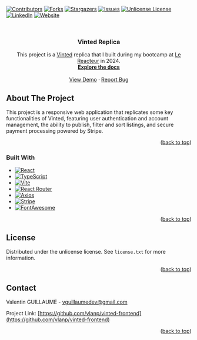 <!-- Improved compatibility of back to top link: See: https://github.com/othneildrew/Best-README-Template/pull/73 -->

<a id="readme-top"></a>

<!--
*** Thanks for checking out the Best-README-Template. If you have a suggestion
*** that would make this better, please fork the repo and create a pull request
*** or simply open an issue with the tag "enhancement".
*** Don't forget to give the project a star!
*** Thanks again! Now go create something AMAZING! :D
-->

<!-- PROJECT SHIELDS -->
<!--
*** I'm using markdown "reference style" links for readability.
*** Reference links are enclosed in brackets [ ] instead of parentheses ( ).
*** See the bottom of this document for the declaration of the reference variables
*** for contributors-url, forks-url, etc. This is an optional, concise syntax you may use.
*** https://www.markdownguide.org/basic-syntax/#reference-style-links
-->

[![Contributors][contributors-shield]][contributors-url]
[![Forks][forks-shield]][forks-url]
[![Stargazers][stars-shield]][stars-url]
[![Issues][issues-shield]][issues-url]
[![Unlicense License][license-shield]][license-url]
[![LinkedIn][linkedin-shield]][linkedin-url]
[![Website][website-shield]][website-url]

<!-- PROJECT LOGO -->
<br />
<div align="center">

<h3 align="center">Vinted Replica</h3>

  <p align="center">
This project is a <a href="https://www.vinted.fr">Vinted</a> replica that I built during my bootcamp at <a href="https://www.lereacteur.io/">Le Reacteur</a> in 2024.
    <br />
    <a href="https://github.com/vlanp/vinted-frontend"><strong>Explore the docs</strong></a>
    <br />
    <br />
    <a href="https://vocal-travesseiro-25a355.netlify.app/">View Demo</a>
    &middot;
    <a href="https://github.com/vlanp/vinted-frontend/issues/new?labels=bug&template=bug-report---.md">Report Bug</a>
  </p>
</div>

<!-- ABOUT THE PROJECT -->

## About The Project

This project is a responsive web application that replicates some key functionalities of Vinted, featuring user authentication and account management, the ability to publish, filter and sort listings, and secure payment processing powered by Stripe.

<p align="right">(<a href="#readme-top">back to top</a>)</p>

### Built With

- [![React][React.js]][React-url]
- [![TypeScript][TypeScript]][TypeScript-url]
- [![Vite][Vite.js]][Vite-url]
- [![React Router][ReactRouter]][ReactRouter-url]
- [![Axios][Axios]][Axios-url]
- [![Stripe][Stripe]][Stripe-url]
- [![FontAwesome][FontAwesome]][FontAwesome-url]

<p align="right">(<a href="#readme-top">back to top</a>)</p>

<!-- LICENSE -->

## License

Distributed under the unlicense license. See `license.txt` for more information.

<p align="right">(<a href="#readme-top">back to top</a>)</p>

<!-- CONTACT -->

## Contact

Valentin GUILLAUME - vguillaumedev@gmail.com

Project Link: [https://github.com/vlanp/vinted-frontend](https://github.com/vlanp/vinted-frontend)

<p align="right">(<a href="#readme-top">back to top</a>)</p>

<!-- MARKDOWN LINKS & IMAGES -->
<!-- https://www.markdownguide.org/basic-syntax/#reference-style-links -->

[contributors-shield]: https://img.shields.io/github/contributors/vlanp/vinted-frontend.svg?style=for-the-badge
[contributors-url]: https://github.com/vlanp/vinted-frontend/graphs/contributors
[forks-shield]: https://img.shields.io/github/forks/vlanp/vinted-frontend.svg?style=for-the-badge
[forks-url]: https://github.com/vlanp/vinted-frontend/network/members
[stars-shield]: https://img.shields.io/github/stars/vlanp/vinted-frontend.svg?style=for-the-badge
[stars-url]: https://github.com/vlanp/vinted-frontend/stargazers
[issues-shield]: https://img.shields.io/github/issues/vlanp/vinted-frontend.svg?style=for-the-badge
[issues-url]: https://github.com/vlanp/vinted-frontend/issues
[license-shield]: https://img.shields.io/github/license/vlanp/vinted-frontend.svg?style=for-the-badge
[license-url]: https://github.com/vlanp/vinted-frontend/blob/master/license.txt
[linkedin-shield]: https://img.shields.io/badge/-LinkedIn-black.svg?style=for-the-badge&logo=linkedin&colorB=555
[linkedin-url]: https://linkedin.com/in/valentin-guillaume-b3b9742ab
[website-shield]: https://img.shields.io/badge/-Website-black.svg?style=for-the-badge&colorB=555
[website-url]: https://portfolio-v2-o6jvdgvd9-valentins-projects-301f8adf.vercel.app
[product-screenshot]: images/screenshot.png
[React.js]: https://img.shields.io/badge/React-61DAFB?logo=react&logoColor=000&style=for-the-badge
[React-url]: https://reactjs.org/
[TypeScript]: https://img.shields.io/badge/TypeScript-3178C6?logo=typescript&logoColor=fff&style=for-the-badge
[TypeScript-url]: https://www.typescriptlang.org/
[Vite.js]: https://img.shields.io/badge/Vite-646CFF?logo=vite&logoColor=fff&style=for-the-badge
[Vite-url]: https://vitejs.dev/
[ReactRouter]: https://img.shields.io/badge/React%20Router-CA4245?logo=reactrouter&logoColor=fff&style=for-the-badge
[ReactRouter-url]: https://reactrouter.com/
[Axios]: https://img.shields.io/badge/Axios-5A29E4?logo=axios&logoColor=fff&style=for-the-badge
[Axios-url]: https://axios-http.com/
[Stripe]: https://img.shields.io/badge/Stripe-635BFF?logo=stripe&logoColor=fff&style=for-the-badge
[Stripe-url]: https://stripe.com/
[FontAwesome]: https://img.shields.io/badge/Font%20Awesome-538DD7?logo=fontawesome&logoColor=fff&style=for-the-badge
[FontAwesome-url]: https://fontawesome.com/
